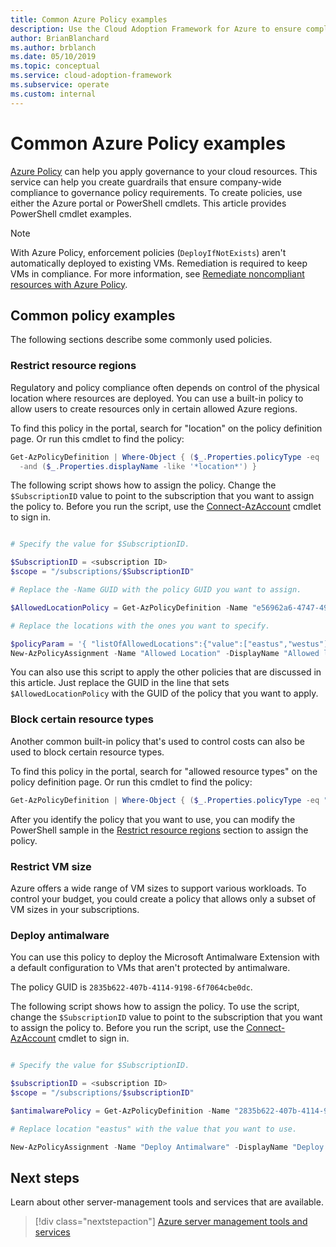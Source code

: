 ```yaml
---
title: Common Azure Policy examples
description: Use the Cloud Adoption Framework for Azure to ensure compliance to governance policy requirements by creating policies with PowerShell cmdlets.
author: BrianBlanchard
ms.author: brblanch
ms.date: 05/10/2019
ms.topic: conceptual
ms.service: cloud-adoption-framework
ms.subservice: operate
ms.custom: internal
---
```


# Common Azure Policy examples

[Azure Policy](/azure/governance/policy/overview) can help you apply governance to your cloud resources. This service can help you create guardrails that ensure company-wide compliance to governance policy requirements. To create policies, use either the Azure portal or PowerShell cmdlets. This article provides PowerShell cmdlet examples.

> [!NOTE]
> With Azure Policy, enforcement policies (`DeployIfNotExists`) aren't automatically deployed to existing VMs. Remediation is required to keep VMs in compliance. For more information, see [Remediate noncompliant resources with Azure Policy](/azure/governance/policy/how-to/remediate-resources).

## Common policy examples

The following sections describe some commonly used policies.

### Restrict resource regions

Regulatory and policy compliance often depends on control of the physical location where resources are deployed. You can use a built-in policy to allow users to create resources only in certain allowed Azure regions.

To find this policy in the portal, search for "location" on the policy definition page. Or run this cmdlet to find the policy:

```powershell
Get-AzPolicyDefinition | Where-Object { ($_.Properties.policyType -eq 'BuiltIn') `
  -and ($_.Properties.displayName -like '*location*') }
```

The following script shows how to assign the policy. Change the `$SubscriptionID` value to point to the subscription that you want to assign the policy to. Before you run the script, use the [Connect-AzAccount](/powershell/module/az.accounts/connect-azaccount) cmdlet to sign in.

```powershell

# Specify the value for $SubscriptionID.

$SubscriptionID = <subscription ID>
$scope = "/subscriptions/$SubscriptionID"

# Replace the -Name GUID with the policy GUID you want to assign.

$AllowedLocationPolicy = Get-AzPolicyDefinition -Name "e56962a6-4747-49cd-b67b-bf8b01975c4c"

# Replace the locations with the ones you want to specify.

$policyParam = '{ "listOfAllowedLocations":{"value":["eastus","westus"]}}'
New-AzPolicyAssignment -Name "Allowed Location" -DisplayName "Allowed locations for resource creation" -Scope $scope -PolicyDefinition $AllowedLocationPolicy -Location eastus -PolicyParameter $policyParam
```

You can also use this script to apply the other policies that are discussed in this article. Just replace the GUID in the line that sets `$AllowedLocationPolicy` with the GUID of the policy that you want to apply.

### Block certain resource types

Another common built-in policy that's used to control costs can also be used to block certain resource types.

To find this policy in the portal, search for "allowed resource types" on the policy definition page. Or run this cmdlet to find the policy:

```powershell
Get-AzPolicyDefinition | Where-Object { ($_.Properties.policyType -eq "BuiltIn") -and ($_.Properties.displayName -like "*allowed resource types") }
```

After you identify the policy that you want to use, you can modify the PowerShell sample in the [Restrict resource regions](#restrict-resource-regions) section to assign the policy.

### Restrict VM size

Azure offers a wide range of VM sizes to support various workloads. To control your budget, you could create a policy that allows only a subset of VM sizes in your subscriptions.

### Deploy antimalware

You can use this policy to deploy the Microsoft Antimalware Extension with a default configuration to VMs that aren't protected by antimalware.

The policy GUID is `2835b622-407b-4114-9198-6f7064cbe0dc`.

The following script shows how to assign the policy. To use the script, change the `$SubscriptionID` value to point to the subscription that you want to assign the policy to. Before you run the script, use the [Connect-AzAccount](/powershell/module/az.accounts/connect-azaccount) cmdlet to sign in.

```powershell

# Specify the value for $SubscriptionID.

$subscriptionID = <subscription ID>
$scope = "/subscriptions/$subscriptionID"

$antimalwarePolicy = Get-AzPolicyDefinition -Name "2835b622-407b-4114-9198-6f7064cbe0dc"

# Replace location "eastus" with the value that you want to use.

New-AzPolicyAssignment -Name "Deploy Antimalware" -DisplayName "Deploy default Microsoft IaaSAntimalware extension for Windows Server" -Scope $scope -PolicyDefinition $antimalwarePolicy -Location eastus -AssignIdentity

```

## Next steps

Learn about other server-management tools and services that are available.

> [!div class="nextstepaction"]
> [Azure server management tools and services](./tools-services.md)
